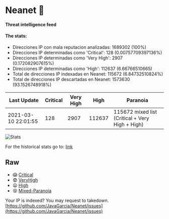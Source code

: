 # Neanet :hocho:
#### Threat intelligence feed
#### The stats:

- Direcciones IP con mala reputacion analizadas: 1689302 (100%)
- Direcciones IP determinadas como 'Critical':  128 (0.00757709397136%)
- Direcciones IP determinadas como 'Very High':  2907 (0.172082907615%)
- Direcciones IP determinadas como 'High':  112637 (6.66766510665)
- Total de direcciones IP indexadas en Neanet:  115672 (6.84732510824%)
- Total de direcciones IP descartadas en Neanet:  1573630 (93.1526748918%)

| Last Update | Critical | Very High | High | Paranoia |
| --- | --- | --- | --- | --- |
| 2021-03-10 22:01:55 | 128 | 2907 | 112637 | 115672 mixed list (Critical + Very High + High)|

![Stats](https://docs.google.com/spreadsheets/d/e/2PACX-1vSnaNMIXVabIpDJjufMlzH7poXnshF3mgd8Is1g9ytUEzVsP5my4Trn8f-xkoLLQ38xpL3HtmUexLo6/pubchart?oid=501124687&format=image)

For the historical stats go to: [link](/stats.csv)
## Raw
- :scream: [Critical](https://raw.githubusercontent.com/JavaGarcia/Neanet/master/blacklists/neanet_critical.txt)
- :fearful: [VeryHigh](https://raw.githubusercontent.com/JavaGarcia/Neanet/master/blacklists/neanet_veryHigh.txtt)
- :frowning: [High](https://raw.githubusercontent.com/JavaGarcia/Neanet/master/blacklists/neanet_high.txt)
- :dizzy_face: [Mixed-Paranoia](https://raw.githubusercontent.com/JavaGarcia/Neanet/master/blacklists/neanet_all.txt)


Your IP is indexed? You may request to takedown. [https://github.com/JavaGarcia/Neanet/issues](https://github.com/JavaGarcia/Neanet/issues)



































































































































































































































































































































































































































































































































































































































































































































































































































































































































































































































































































































































































































































































































































































































































































































































































































































































































































































































































































































































































































































































































































































































































































































































































































































































































































































































































































































































































































































































































































































































































































































































































































































































































































































































































































































































































































































































































































































































































































































































































































































































































































































































































































































































































































































































































































































































































































































































































































































































































































